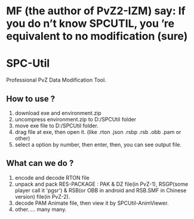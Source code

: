 # MF (the author of PvZ2-IZM) say: If you do n’t know SPCUTIL, you ’re equivalent to no modification (sure)


# SPC-Util
Professional PvZ Data Modification Tool.

## How to use ?

1. download exe and environment.zip
2. uncompress environment.zip to D:/SPCUtil folder
3. move exe file to D:/SPCUtil folder.
4. drag file at exe, then open it. (like .rton .json .rsbp .rsb .obb .pam or other)
5. select a option by number, then enter, then, you can see output file.

## What can we do ?

1. encode and decode RTON file
2. unpack and pack RES-PACKAGE : PAK & DZ file(in PvZ-1), RSGP(some player call it 'pgsr') & RSB(or OBB in android and RSB.SMF in Chinese version) file(in PvZ-2).
3. decode PAM Animate file, then view it by SPCUtil-AnimViewer.
4. other..... many many.

